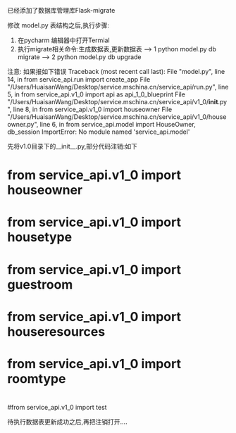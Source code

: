 
已经添加了数据库管理库Flask-migrate

修改 model.py 表结构之后,执行步骤:
1) 在pycharm 编辑器中打开Termial
2) 执行migrate相关命令:生成数据表,更新数据表
  --> 1 python model.py db migrate
  --> 2 python model.py db upgrade

注意:
    如果报如下错误
    Traceback (most recent call last):
  File "model.py", line 14, in <module>
    from service_api.run import create_app
  File "/Users/HuaisanWang/Desktop/service.mschina.cn/service_api/run.py", line 5, in <module>
    from service_api.v1_0 import api as api_1_0_blueprint
  File "/Users/HuaisanWang/Desktop/service.mschina.cn/service_api/v1_0/__init__.py", line 8, in <module>
    from service_api.v1_0 import houseowner
  File "/Users/HuaisanWang/Desktop/service.mschina.cn/service_api/v1_0/houseowner.py", line 6, in <module>
    from service_api.model import HouseOwner, db_session
ImportError: No module named 'service_api.model'

 先将v1.0目录下的__init__.py,部分代码注销:如下
 # from service_api.v1_0 import houseowner
# from service_api.v1_0 import housetype
# from service_api.v1_0 import guestroom
# from service_api.v1_0 import houseresources
# from service_api.v1_0 import roomtype
#
#from service_api.v1_0 import test

待执行数据表更新成功之后,再把注销打开....
